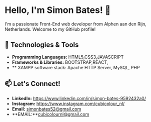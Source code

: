 # Hello, I'm Simon Bates! 👋

I'm a passionate Front-End web developer from Alphen aan den Rijn, Netherlands. Welcome to my GitHub profile!

## 🔧 Technologies & Tools

- **Programming Languages:** HTML5,CSS3,JAVASCRIPT
- **Frameworks & Libraries:** BOOTSTRAP,REACT,
- ** XAMPP software stack: Apache HTTP Server, MySQL, PHP

  
## 📫 Let's Connect!

- **LinkedIn:** https://www.linkedin.com/in/simon-bates-9592432a0/
- **Instagram:** https://www.instagram.com/cubicolour_nl/
- **Email:** simonbates52@gmail.com
- **EMAIL:**cubicolournl@gmail.com




